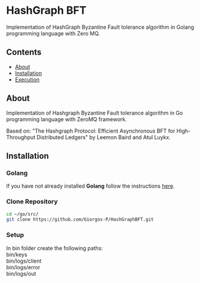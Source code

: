 # HashGraph BFT

   Implementation of HashGraph Byzantine Fault tolerance algorithm in Golang programming language with Zero MQ.

## Contents
  - [About](#about)
  - [Installation](#installation)
  - [Execution](#execution)

## About
Implementation of Hashgraph Byzantine Fault tolerance algorithm in Go programming language with ZeroMQ framework.

Based on: 
"The Hashgraph Protocol: Efficient Asynchronous BFT for High-Throughput Distributed Ledgers"
by Leemon Baird and Atul Luykx.

## Installation
### Golang
If you have not already installed **Golang** follow the instructions [here](https://golang.org/doc/install).

### Clone Repository
```bash
cd ~/go/src/
git clone https://github.com/Giorgos-P/HashGraphBFT.git
```
### Setup
   <p>In bin folder create the following paths:<br>
   bin/keys<br>
   bin/logs/client<br>
   bin/logs/error<br>
   bin/logs/out<br>
   </p>



